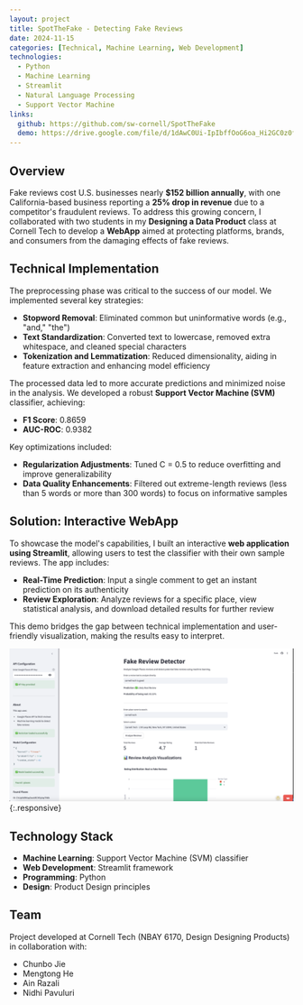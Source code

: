 ```yaml
---
layout: project
title: SpotTheFake - Detecting Fake Reviews
date: 2024-11-15
categories: [Technical, Machine Learning, Web Development]
technologies:
  - Python
  - Machine Learning
  - Streamlit
  - Natural Language Processing
  - Support Vector Machine
links:
  github: https://github.com/sw-cornell/SpotTheFake
  demo: https://drive.google.com/file/d/1dAwC0Ui-IpIbffOoG6oa_Hi2GC0z0f8Y/view?usp=sharing
---
```


## Overview

Fake reviews cost U.S. businesses nearly **$152 billion annually**, with one California-based business reporting a **25% drop in revenue** due to a competitor's fraudulent reviews. To address this growing concern, I collaborated with two students in my **Designing a Data Product** class at Cornell Tech to develop a **WebApp** aimed at protecting platforms, brands, and consumers from the damaging effects of fake reviews.

## Technical Implementation

The preprocessing phase was critical to the success of our model. We implemented several key strategies:

- **Stopword Removal**: Eliminated common but uninformative words (e.g., "and," "the")
- **Text Standardization**: Converted text to lowercase, removed extra whitespace, and cleaned special characters
- **Tokenization and Lemmatization**: Reduced dimensionality, aiding in feature extraction and enhancing model efficiency

The processed data led to more accurate predictions and minimized noise in the analysis. We developed a robust **Support Vector Machine (SVM)** classifier, achieving:

- **F1 Score**: 0.8659
- **AUC-ROC**: 0.9382

Key optimizations included:

- **Regularization Adjustments**: Tuned C = 0.5 to reduce overfitting and improve generalizability
- **Data Quality Enhancements**: Filtered out extreme-length reviews (less than 5 words or more than 300 words) to focus on informative samples

## Solution: Interactive WebApp

To showcase the model's capabilities, I built an interactive **web application using Streamlit**, allowing users to test the classifier with their own sample reviews. The app includes:

- **Real-Time Prediction**: Input a single comment to get an instant prediction on its authenticity
- **Review Exploration**: Analyze reviews for a specific place, view statistical analysis, and download detailed results for further review

This demo bridges the gap between technical implementation and user-friendly visualization, making the results easy to interpret.

![SpotTheFake Demo](../img/spot-the-fake.png){:.responsive}

## Technology Stack

- **Machine Learning**: Support Vector Machine (SVM) classifier
- **Web Development**: Streamlit framework
- **Programming**: Python
- **Design**: Product Design principles

## Team

Project developed at Cornell Tech (NBAY 6170, Design Designing Products) in collaboration with:
- Chunbo Jie
- Mengtong He
- Ain Razali
- Nidhi Pavuluri